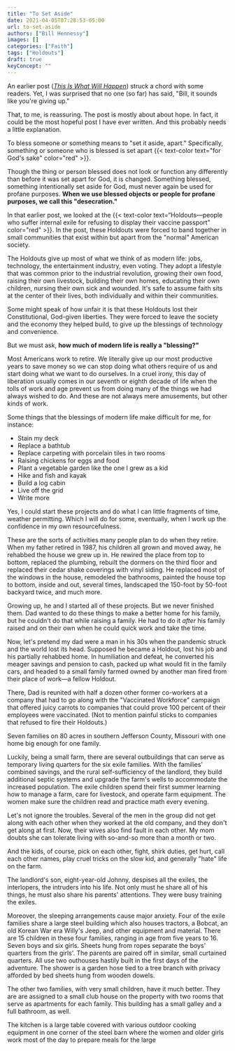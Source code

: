 ```yaml
---
title: "To Set Aside"
date: 2021-04-05T07:28:53-05:00
url: to-set-aside
authors: ["Bill Hennessy"]
images: []
categories: ["Faith"]
tags: ["Holdouts"]
draft: true
keyConcept: ""
---
```


An earlier post ([*This Is What Will Happen*](https://www.hennessysview.com/this-is-what-will-happen/)) struck a chord with some readers. Yet, I was surprised that no one (so far) has said, "Bill, it sounds like you're giving up."

That, to me, is reassuring. The post is mostly about about hope. In fact, it could be the most hopeful post I have ever written. And this probably needs a little explanation.

To bless someone or something means to "set it aside, apart." Specifically, something or someone who is blessed is set apart {{< text-color text="for God's sake" color="red" >}}. 

Though the thing or person blessed does not look or function any differently than before it was set apart for God, it is changed. Something blessed, something intentionally set aside for God, must never again be used for profane purposes. **When we use blessed objects or people for profane purposes, we call this "desecration."** 

In that earlier post, we looked at the {{< text-color text=“Holdouts—people who suffer internal exile for refusing to display their vaccine passport"  color="red" >}}. In the post, these Holdouts were forced to band together in small communities that exist within but apart from the "normal" American society. 

The Holdouts give up most of what we think of as modern life: jobs, technology, the entertainment industry, even voting. They adopt a lifestyle that was common prior to the industrial revolution, growing their own food, raising their own livestock, building their own homes, educating their own children, nursing their own sick and wounded. It's safe to assume faith sits at the center of their lives, both individually and within their communities. 

Some might speak of how unfair it is that these Holdouts lost their Constitutional, God-given liberties. They were forced to leave the society and the economy they helped build, to give up the blessings of technology and convenience. 

But we must ask, **how much of modern life is really a "blessing?"** 

Most Americans work to retire. We literally give up our most productive years to save money so we can stop doing what others require of us and start doing what we want to do ourselves. In a cruel irony, this day of liberation usually comes in our seventh or eighth decade of life when the tolls of work and age prevent us from doing many of the things we had always wished to do. And these are not always mere amusements, but other kinds of work.

Some things that the blessings of modern life make difficult for me, for instance:

* Stain my deck
* Replace a bathtub 
* Replace carpeting with porcelain tiles in two rooms
* Raising chickens for eggs and food
* Plant a vegetable garden like the one I grew as a kid
* Hike and fish and kayak
* Build a log cabin
* Live off the grid
* Write more 

Yes, I could start these projects and do what I can little fragments of time, weather permitting. Which I will do for some, eventually, when I work up the confidence in my own resourcefulness. 

These are the sorts of activities many people plan to do when they retire. When my father retired in 1987, his children all grown and moved away, he rehabbed the house we grew up in. He rewired the place from top to bottom, replaced the plumbing, rebuilt the dormers on the third floor and replaced their cedar shake coverings with vinyl siding. He replaced most of the windows in the house, remodeled the bathrooms, painted the house top to bottom, inside and out, several times, landscaped the 150-foot by 50-foot backyard twice, and much more. 

Growing up, he and I started all of these projects. But we never finished them. Dad wanted to do these things to make a better home for his family, but he couldn't do that while raising a family. He had to do it *after* his family raised and on their own when he could quick work and take the time. 

Now, let's pretend my dad were a man in his 30s when the pandemic struck and the world lost its head. Supposed he became a Holdout, lost his job and his partially rehabbed home. In humiliation and defeat, he converted his meager savings and pension to cash, packed up what would fit in the family cars, and headed to a small family farmed owned by another man fired from their place of work—a fellow Holdout. 

There, Dad is reunited with half a dozen other former co-workers at a company that had to go along with the "Vaccinated Workforce" campaign that offered juicy carrots to companies that could prove 100 percent of their employees were vaccinated. (Not to mention painful sticks to companies that refused to fire their Holdouts.) 

Seven families on 80 acres in southern Jefferson County, Missouri with one home big enough for one family. 

Luckily, being a small farm, there are several outbuildings that can serve as temporary living quarters for the six exile families. With the families' combined savings, and the rural self-sufficiency of the landlord, they build additional septic systems and upgrade the farm's wells to accommodate the increased population. The exile children spend their first summer learning how to manage a farm, care for livestock, and operate farm equipment. The women make sure the children read and practice math every evening. 

Let's not ignore the troubles. Several of the men in the group did not get along with each other when they worked at the old company, and they don't get along at first. Now, their wives also find fault in each other. My mom doubts she can tolerate living with so-and-so more than a month or two. 

And the kids, of course, pick on each other, fight, shirk duties, get hurt, call each other names, play cruel tricks on the slow kid, and generally "hate" life on the farm. 

The landlord's son, eight-year-old Johnny, despises all the exiles, the interlopers, the intruders into his life. Not only must he share all of his things, he must also share his parents' attentions. They were busy training the exiles. 

Moreover, the sleeping arrangements cause major anxiety. Four of the exile families share a large steel building which also houses tractors, a Bobcat, an old Korean War era Willy's Jeep, and other equipment and material. There are 15 children in these four families, ranging in age from five years to 16. Seven boys and six girls. Sheets hung from ropes separate the boys' quarters from the girls'. The parents are paired off in similar, small curtained quarters. All use two outhouses hastily built in the first days of the adventure. The shower is a garden hose tied to a tree branch with privacy afforded by bed sheets hung from wooden dowels. 

The other two families, with very small children, have it much better. They are are assigned to a small club house on the property with two rooms that serve as apartments for each family. This building has a small galley and a full bathroom, as well. 

The kitchen is a large table covered with various outdoor cooking equipment in one corner of the steel barn where the women and older girls work most of the day to prepare meals for the large 
<!--stackedit_data:
eyJoaXN0b3J5IjpbMTQ1NDAxMDE5M119
-->
